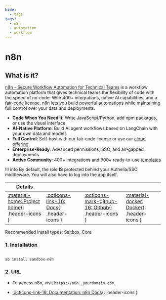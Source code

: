 ```yaml
---
hide:
  - tags
tags:
  - n8n
  - automation
  - workflow
---
```


# n8n

## What is it?

[n8n - Secure Workflow Automation for Technical Teams](https://n8n.io/) is a workflow automation platform that gives technical teams the flexibility of code with the speed of no-code. With 400+ integrations, native AI capabilities, and a fair-code license, n8n lets you build powerful automations while maintaining full control over your data and deployments.

- **Code When You Need It**: Write JavaScript/Python, add npm packages, or use the visual interface
- **AI-Native Platform**: Build AI agent workflows based on LangChain with your own data and models
- **Full Control**: Self-host with our fair-code license or use our [cloud offering](https://app.n8n.cloud/login)
- **Enterprise-Ready**: Advanced permissions, SSO, and air-gapped deployments
- **Active Community**: 400+ integrations and 900+ ready-to-use [templates](https://n8n.io/workflows)

!!! info
    By default, the role **IS** protected behind your Authelia/SSO middleware. You will also have to log into the app itself.

| Details     |             |             |             |
|-------------|-------------|-------------|-------------|
| [:material-home: Project home](https://n8n.io/){: .header-icons } | [:octicons-link-16: Docs](https://docs.n8n.io/){: .header-icons } | [:octicons-mark-github-16: Github](https://github.com/ajnart/n8n){: .header-icons } | [:material-docker: Docker](https://hub.docker.com/r/n8nio/n8n){: .header-icons }|

Recommended install types: Saltbox, Core

### 1. Installation

``` shell

sb install sandbox-n8n

```

### 2. URL

- To access n8n, visit `https://n8n._yourdomain.com_`

- [:octicons-link-16: Documentation: n8n Docs](https://docs.n8n.io/){: .header-icons }
